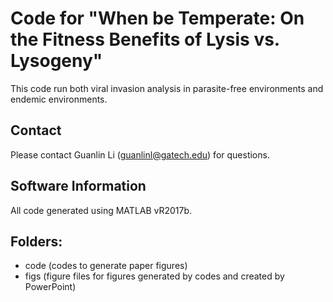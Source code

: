 # Code for "When be Temperate: On the Fitness Benefits of Lysis vs. Lysogeny"
This code run both viral invasion analysis in parasite-free environments and endemic environments.

## Contact
Please contact Guanlin Li (guanlinl@gatech.edu) for questions.

## Software Information
All code generated using MATLAB vR2017b.

## Folders:
- code (codes to generate paper figures)
- figs (figure files for figures generated by codes and created by PowerPoint)
